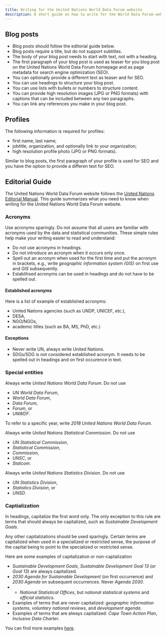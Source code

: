 ```yaml
---
title: Writing for the United Nations World Data Forum website
description: A short guide on how to write for the World Data Forum website.
---
```


## Blog posts

- Blog posts should follow the editorial guide below.
- Blog posts require a title, but do not support subtitles.
- The body of your blog post needs to start with text, not with a heading.
- The first paragraph of your blog post is used as teaser for you blog post on the United Nations World Data Forum homepage and as page metadata for search engine optimization (SEO).
- You can optionally provide a different text as teaser and for SEO.
- You can use headings to structure your blog post.
- You can use lists with bullets or numbers to structure content.
- You can provide high resolution images (JPG or PNG formats) with captions that can be included between any two paragraphs.
- You can link any references you make in your blog post.

## Profiles

The following information is required for profiles:

- first name, last name;
- jobtitle, organization, and optionally link to your organization;
- high resolution profile photo (JPG or PNG formats).

Similar to blog posts, the first paragraph of your profile is used for SEO and you have the option to provide a differen text for SEO.

## Editorial Guide

The United Nations World Data Forum website follows the [United Nations Editorial Manual](http://www.dgacm.org/editorialmanual/). This guide summarizes what you need to know when writing for the United Nations World Data Forum website.

### Acronyms

Use acronyms sparingly. Do not assume that all users are familiar with acronyms used by the data and statistical communities. These simple rules help make your writing easier to read and understand:

- Do not use acronyms in headings.
- Do not introduce an acronym when it occurs only once.
- Spell out an acronym when used for the first time and put the acronym in brackets, e.g., write _geographic information system (GIS)_ on first use and _GIS_ subsequently.
- Establihsed acronyms can be used in headings and do not have to be spelled out.

#### Established acronyms

Here is a list of example of established acronyms:

- United Nations agencies (such as UNDP, UNICEF, etc.),
- DESA,
- NGO/NGOs,
- academic titles (such as BA, MS, PhD, etc.)

#### Exceptions

- Never write UN, always write United Nations.
- SDGs/SDG is not considered established acronym. It needs to be spelled out in headings and on first occurence in text.

### Special entities

Always write _United Nations World Data Forum_. Do not use

- _UN World Data Forum_,
- _World Data Forum_,
- _Data Forum_,
- _Forum_, or
- _UNWDF_.

To refer to a specific year, write _2018 United Nations World Data Forum_.

Always write _United Nations Statistical Commission_. Do not use

- _UN Statistical Commission_,
- _Statistical Commission_,
- _Commission_,
- _UNSC_, or
- _Statcom_.

Always write _United Nations Statistics Division_. Do not use

- _UN Statistics Division_,
- _Statistics Division_, or
- _UNSD_.

### Captialization

In headings, capitalize the first word only. The only exception to this rule are terms that should always be capitalized, such as _Sustainable Development Goals_.

Any other capitalizations should be used sparingly. Certain terms are capitalized when used in a specialized or restricted sense, the purpose of the capital being to point to the specialized or restricted sense.

Here are some examples of capitalization or non-captalization

- _Sustainable Development Goals_, _Sustainable Development Goal 13_ (or _Goal 13_) are always capitalized.
- _2030 Agenda for Sustainable Development_ (on first occurrence) and _2030 Agenda_ on subsequent occurrences. Never _Agenda 2030_.
- - _National Statistical Offices_, but _national statistical systems_ and _official statistics_.
- Examples of terms that are never capitalized: _geographic information systems_, _voluntary national reviews_, and _development agenda_.
- Examples of terms that are always capitalized: _Cape Town Action Plan_, _Inclusive Data Charter_.

You can find more examples [here](http://www.dgacm.org/editorialmanual/ed-guidelines/style/capitalization.htm).
